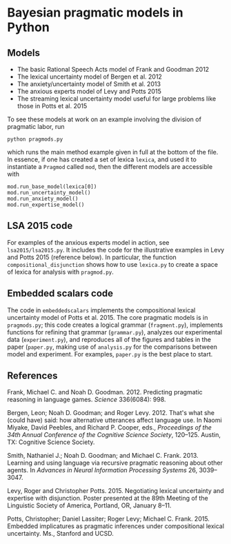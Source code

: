 Bayesian pragmatic models in Python
==========

## Models

* The basic Rational Speech Acts model of Frank and Goodman 2012
* The lexical uncertainty model of Bergen et al. 2012
* The anxiety/uncertainty model of Smith et al. 2013
* The anxious experts model of Levy and Potts 2015
* The streaming lexical uncertainty model useful for large problems like those in Potts et al. 2015

To see these models at work on an example involving the division of pragmatic labor, run

```
python pragmods.py
```

which runs the main method example given in full at the bottom of the file. In essence, if one has created a set of lexica `lexica`, and used it to instantiate a `Pragmod` called `mod`, then the different models are accessible with

```
mod.run_base_model(lexica[0])
mod.run_uncertainty_model()
mod.run_anxiety_model()
mod.run_expertise_model()
```

## LSA 2015 code

For examples of the anxious experts model in action, see `lsa2015/lsa2015.py`. It includes the code for the illustrative examples in Levy and Potts 2015 (reference below). In particular, the function `compositional_disjunction` shows how to use `lexica.py` to create a space of lexica for analysis with `pragmod.py`.

## Embedded scalars code

The code in `embeddedscalars` implements the compositional lexical uncertainty model of Potts et al. 2015. The core pragmatic models is in `pragmods.py`; this code creates a logical grammar (`fragment.py`), implements functions for refining that grammar (`grammar.py`), analyzes our experimental data (`experiment.py`), and reproduces all of the figures and tables in the paper (`paper.py`, making use of `analysis.py` for the comparisons between model and experiment. For examples, `paper.py` is the best place to start.

## References

Frank, Michael C. and Noah D. Goodman. 2012. Predicting pragmatic reasoning in language games. *Science* 336(6084): 998.

Bergen, Leon; Noah D. Goodman; and Roger Levy. 2012. That's what she (could have) said: how alternative utterances affect language use. In Naomi Miyake, David Peebles, and Richard P. Cooper, eds., *Proceedings of the 34th Annual Conference of the Cognitive Science Society*, 120&ndash;125. Austin, TX: Cognitive Science Society.

Smith, Nathaniel J.; Noah D. Goodman; and Michael C. Frank. 2013.  Learning and using language via recursive pragmatic reasoning about other agents. In *Advances in Neural Information Processing Systems* 26, 3039&ndash;3047.

Levy, Roger and Christopher Potts. 2015. Negotiating lexical uncertainty and expertise with disjunction. Poster presented at the 89th Meeting of the Linguistic Society of America, Portland, OR, January 8&ndash;11.

Potts, Christopher; Daniel Lassiter; Roger Levy; Michael C. Frank. 2015. Embedded implicatures as pragmatic inferences under compositional lexical uncertainty. Ms., Stanford and UCSD.
